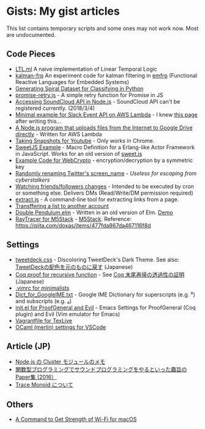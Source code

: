 # Gists: My gist articles

This list contains temporary scripts and some ones may not work now.
Most are undocumented.

## Code Pieces

- [LTL.ml](https://gist.github.com/45deg/15a3c7605f3f4749dca2dbf3ec38ff62) A naive implementation of Linear Temporal Logic
- [kalman-frp](https://gist.github.com/45deg/327fd2e45564cb28ea33cc9288ad7d1d) An experiment code for kalman filtering in [emfrp](https://github.com/psg-titech/emfrp) (Functional Reactive Languages for Embedded Systems)
- [Generating Spiral Dataset for Classifying in Python](https://gist.github.com/45deg/e731d9e7f478de134def5668324c44c5)
- [promise-retry.js](https://gist.github.com/45deg/dbed59705153240a78f3b7518a6193b4) - A simple retry function for Promise in JS
- [Accessing SoundCloud API in Node.js](https://gist.github.com/45deg/d5b257ad9a8a644e4e627dca8f071f5d) - SoundCloud API can't be registered currently. (2018/3/4)
- [Minimal example for Slack Event API on AWS Lambda](https://gist.github.com/45deg/d6edb248b2f0f240612227efc0d8bd37) - I knew [this page](https://api.slack.com/tutorials/aws-lambda) after writing this...
- [A Node.js program that uploads files from the Internet to Google Drive directly](https://gist.github.com/45deg/47b8836f83e8acded5b8bfeaca574b29) - 
Written for AWS Lambda
- [Taking Snapshots for Youtube](https://gist.github.com/45deg/eab8c076dead271b4ed8e33f11a7b90c) - Only works in Chrome.
- [SweetJS Example](https://gist.github.com/45deg/0a3f2ae5a3a5354071aa7645668300ab) - 
Macro Definition for a Erlang-like Actor Framework in JavaScript. Works for an old version of [sweet.js](https://www.sweetjs.org/)
- [Example Code for WebCrypto](https://gist.github.com/45deg/e71c3fe2e93874fbee60f8700f8940de) - encryption/decryption by a symmetric key
- [Randomly renaming Twitter's screen_name](https://gist.github.com/45deg/85db7736ef388b00b23cdcc0d93efd7f) - *Useless for escaping from cyberstalkers*
- [Watching friends/followers changes](https://gist.github.com/45deg/7688d6835ab5c24ce481869149ec8088) - Intended to be executed by cron or something else. Delivers DMs (Read/Write/DM permission required)
- [extract.js](https://gist.github.com/45deg/25616048f49c2bc79325) - A command-line tool for extracting links from a page.
- [Transffering a list to another account](https://gist.github.com/45deg/b88e755c69f73f09802c)
- [Double Pendulum.elm](https://gist.github.com/45deg/7317a4cad24c769d3473) - Written in an old version of Elm. [Demo](http://45deg.github.io/rogysemi6th-slide/double_pendulum.html)
- [RayTracer for M5Stack](https://gist.github.com/45deg/1f4abfb26d7483895d9729924af41595) - [M5Stack](http://m5stack.com/). Reference: https://qiita.com/doxas/items/477fda867da467116f8d

## Settings

- [tweetdeck.css](https://gist.github.com/45deg/da2b04bbc065fa1447649b3579559e5c) - Discoloring TweetDeck's Dark Theme. See also: [TweetDeckの配色を元のものに戻す](http://zkro.hateblo.jp/entry/2018/02/04/050459) (Japanese)
- [Coq proof for recursive function](https://gist.github.com/45deg/6e7cec491feff19a1a53f41ca7accd6e) - See [Coq 末尾再帰の透過性の証明](http://zkro.hateblo.jp/entry/2017/11/07/214836) (Japanese)
- [.vimrc for minimalists](https://gist.github.com/45deg/5daef8343d48ba83d257a9044f1cb936)
- [Dict\_for\_GoogleIME.txt](https://gist.github.com/45deg/47e84c92090d0cc9db9137f24fa1ec0d) - Google IME Dictionary for superscripts (e.g. ⁰) and subscripts (e.g. ₀)
- [init.el for ProofGeneral and Evil](https://gist.github.com/45deg/d9d2cb72c8fe5dc7208078c2235e70cc) - Emacs Settings for ProofGeneral (Coq plugin) and Evil (Vim emulator for Emacs)
- [Vagrantfile for TexLive](https://gist.github.com/45deg/90f8493399ee3cd240b7)
- [OCaml (merlin) settings for VSCode](https://gist.github.com/45deg/306fbb7a9ea9013cb4eeccc3d75a52ce)

## Article (JP)

- [Node.js の Cluster モジュールのメモ](https://gist.github.com/45deg/64e88e0a937beaea5353)
- [関数型プログラミングでサウンドプログラミングをやるといった趣旨のPaper集 (2016）](https://gist.github.com/45deg/b2f4667ff8e65ff906c9c80508478ff2)
- [Trace Monoid について](https://gist.github.com/45deg/c8c7758979907a838578)

## Others

- [A Command to Get Strength of Wi-Fi for macOS](https://gist.github.com/45deg/c693ee9a8ba1b48c5cbaf2eeb2d6e456)

